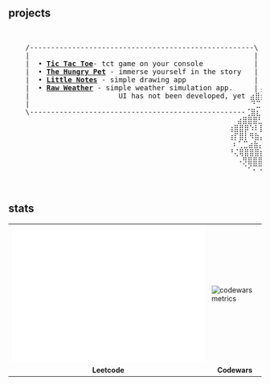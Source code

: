<!-- ## projects

- [**Tic Tac Toe**](https://github.com/EGRrqq/tic-tac-toe) - tct game inside your console
- [**The Hungry Pet**](https://github.com/EGRrqq/The-Hungry-Pet) - immerse yourself in the story
- [**Little Notes**](https://github.com/EGRrqq/little-notes) - simple drawing app
- [**Raw Weather**](https://github.com/EGRrqq/raw-weather) - simple weather simulation app. UI has not been developed, yet -->

## projects

  <pre align="center">
<p align="left">
    /-----------------------------------------------------\
    |                                                     |  
    |  • <a href="https://github.com/EGRrqq/tic-tac-toe" target="blank"><b>Tic Tac Toe</b></a>- tct game on your console            |   
    |  • <a href="https://github.com/EGRrqq/The-Hungry-Pet"><b>The Hungry Pet</b></a> - immerse yourself in the story   | 
    |  • <a href="https://github.com/EGRrqq/little-notes"><b>Little Notes</b></a> - simple drawing app                |⠀⠀   ⢀⣀⣀⣀⣀⣀⣀⡀      
    |  • <a href="https://github.com/EGRrqq/raw-weather"><b>Raw Weather</b></a> - simple weather simulation app.     |⢠⠐⠲⢠⣿⣿⣿⣿⣿⡿⢛⣻⣿⣿⣶⣄   
    |                     UI has not been developed, yet ⣴⣿⡦⢀⣾⣿⣿⣿⣿⠿⢫⡀⠀⢈⣉⣻⣿⣷⣤⡀
    |                                                 ⠀  ⠙⣉⠡⠿⠻⠿⠿⠟⣋⣤⣾⣿⣿⣿⣿⣿⣿⣿⣿⣷⣄
    \---------------------------------------------------⢈⣿⣆⠀⢀⣤⣴⣿⣿⡿⢿⣿⣿⣿⣿⣿⣿⣿⣿⣿⣿⣷⡀
                                                      ⣴⣿⣿⣿⣃⣛⣿⣿⡿⠂⢀⣰⣿⣿⣿⣿⣿⣿⣿⣿⣿⣿⣿⣿⡀
                                                    ⢰⣿⣿⡿⠱⠇⣿⣿⣿⣿⣿⣿⣿⣿⣿⣿⣿⣿⣿⣿⣿⣿⣿⣿⣿⣿⡟⢿⢧
                                                    ⢰⡏⣿⡇⠻⣷⣌⠻⣿⣿⣿⣿⣿⣿⣿⣿⣿⣿⣿⣿⣿⣿⣿⣿⣿⣏⢻⣷⣜⠄
                                                     ⠆⢁⣉⣴⣷⣌⢿⣷⡜⣿⣿⣿⣿⡟⣠⣬⣙⢿⣯⡙⢿⣿⣿⣿⣿⣿⢸⣿⣿⡌
                                                    ⠘⢌⢿⣿⣿⣿⣆⢻⣷⢸⣿⣿⣿⡇⢻⣿⣿⣧⡹⣿⣌⢻⣿⣿⠟⡁⣼⣿⣿⡇
                                                      ⠠⡻⣿⣿⣿⢸⡟⣠⢍⡛⠻⠷⠸⣿⣿⣿⣷⠸⣿⡆⢋⠥⠈⠇⠟⣡⠏
                                                      ⠀⠈⠊⠍⠩⠄⠂⠀⠀⠀⠀⠀⢠⢻⣿⣿⣿⡇⣿⡇⠀⠀⠀⠈⠐⠐⠊
                                                      ⠀⠀⠀⠀⠀⠀⠀        ⠁⢝⠻⠿⠇⢛⠐</p></pre>
## stats

<table>
  <tr>
    <td>
      <picture>
        <img src="./leetcode.svg" alt="leetcode metrics">
      </picture>
    </td>
    <td>
      <picture>
        <img src="https://github.r2v.ch/codewars?user=EGRrqq&hide_clan=true&animation=false&theme=light&top_languages=true" alt="codewars metrics">
      </picture>
    </td>
  </tr>
  <tr>
    <td align="center"><strong>
      Leetcode
    </strong></td>
    <td align="center"><strong>
      Codewars
    </strong></td>
  </tr>
</table>

